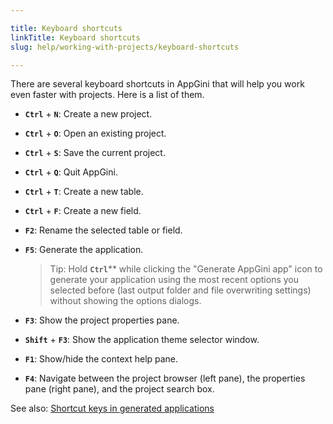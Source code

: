 ```yaml
---

title: Keyboard shortcuts
linkTitle: Keyboard shortcuts
slug: help/working-with-projects/keyboard-shortcuts

---
```


There are several keyboard shortcuts in AppGini that will help you work even faster with projects. Here is a list of them. 

* **` Ctrl `** + **` N `**: Create a new project.
* **` Ctrl `** + **` O `**: Open an existing project.
* **` Ctrl `** + **` S `**: Save the current project.
* **` Ctrl `** + **` Q `**: Quit AppGini.
* **` Ctrl `** + **` T `**: Create a new table.
* **` Ctrl `** + **` F `**: Create a new field.
* **` F2 `**: Rename the selected table or field.
* **` F5 `**: Generate the application.
  
  > Tip: Hold **` Ctrl `**** while clicking the "Generate AppGini app" icon to generate your application using the most recent options you selected before (last output folder and file overwriting settings) without showing the options dialogs.

* **` F3 `**: Show the project properties pane.
* **` Shift `** + **` F3 `**: Show the application theme selector window.
* **` F1 `**: Show/hide the context help pane.
* **` F4 `**: Navigate between the project browser (left pane), the properties pane (right pane), and the project search box.

See also: [Shortcut keys in generated applications](appgini/help/working-with-generated-web-database-application/shortcut-keys)